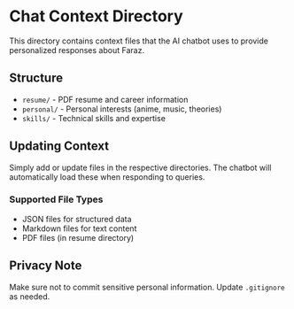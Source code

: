 # Chat Context Directory

This directory contains context files that the AI chatbot uses to provide personalized responses about Faraz.

## Structure

- `resume/` - PDF resume and career information
- `personal/` - Personal interests (anime, music, theories)
- `skills/` - Technical skills and expertise

## Updating Context

Simply add or update files in the respective directories. The chatbot will automatically load these when responding to queries.

### Supported File Types
- JSON files for structured data
- Markdown files for text content
- PDF files (in resume directory)

## Privacy Note
Make sure not to commit sensitive personal information. Update `.gitignore` as needed.